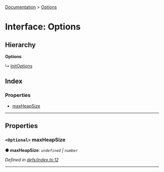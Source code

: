 [Documentation](../README.md) > [Options](../interfaces/options.md)

# Interface: Options

## Hierarchy

**Options**

↳  [InitOptions](initoptions.md)

## Index

### Properties

* [maxHeapSize](options.md#maxheapsize)

---

## Properties

<a id="maxheapsize"></a>

### `<Optional>` maxHeapSize

**● maxHeapSize**: *`undefined` \| `number`*

*Defined in [defs/index.ts:12](https://github.com/badbatch/cachemap/blob/64dbdb8/packages/indexed-db/src/defs/index.ts#L12)*

___

